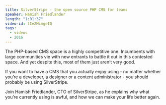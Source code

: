 ```yaml
---
title: SilverStripe - the open source PHP CMS for teams
speaker: Hamish Friedlander
length: "1:01:37"
video-id: lIeZMimgeIQ
tags:
  - videos
  - 2016
---
```


The PHP-based CMS space is a highly competitive one. Incumbents with large communities vie with new entrants to battle it out in this contested space. And yet despite this, most of them just aren’t very good.

If you want to have a CMS that you actually enjoy using - no matter whether you’re a developer, a designer or a content administrator - you should probably be using SilverStripe.

Join Hamish Friedlander, CTO of SilverStripe, as he explains why what you’re currently using is awful, and how we can make your life better again.

